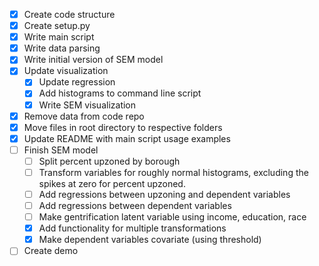 * [x] Create code structure
* [x] Create setup.py
* [x] Write main script
* [x] Write data parsing
* [x] Write initial version of SEM model
* [x] Update visualization
    * [x] Update regression
    * [x] Add histograms to command line script
    * [x] Write SEM visualization
* [x] Remove data from code repo
* [x] Move files in root directory to respective folders
* [x] Update README with main script usage examples
* [ ] Finish SEM model
    * [ ] Split percent upzoned by borough
    * [ ] Transform variables for roughly normal histograms, excluding the spikes at zero for percent upzoned.
    * [ ] Add regressions between upzoning and dependent variables
    * [ ] Add regressions between dependent variables
    * [ ] Make gentrification latent variable using income, education, race
    * [x] Add functionality for multiple transformations
    * [x] Make dependent variables covariate (using threshold)
* [ ] Create demo